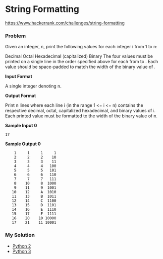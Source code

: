 # String Formatting

https://www.hackerrank.com/challenges/string-formatting

### Problem

Given an integer, n, print the following values for each integer i from 1 to n:

Decimal
Octal
Hexadecimal (capitalized)
Binary
The four values must be printed on a single line in the order specified above for each  from  to . Each value should be space-padded to match the width of the binary value of .

**Input Format**

A single integer denoting n.

**Output Format**

Print n lines where each line i (in the range 1 <= i <= n) contains the respective decimal, octal, capitalized hexadecimal, and binary values of i. 
Each printed value must be formatted to the width of the binary value of n.

**Sample Input 0**

```
17
```

**Sample Output 0**

```
    1     1     1     1
    2     2     2    10
    3     3     3    11
    4     4     4   100
    5     5     5   101
    6     6     6   110
    7     7     7   111
    8    10     8  1000
    9    11     9  1001
   10    12     A  1010
   11    13     B  1011
   12    14     C  1100
   13    15     D  1101
   14    16     E  1110
   15    17     F  1111
   16    20    10 10000
   17    21    11 10001  
```

### My Solution

- [Python 2](python2.py)
- [Python 3](python3.py)